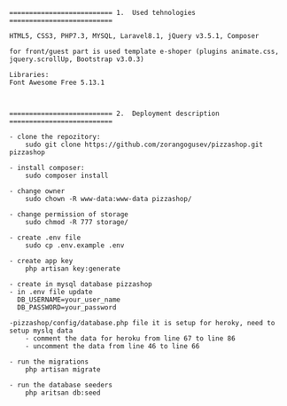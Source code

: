     ========================== 1.  Used tehnologies ==========================
	
	HTML5, CSS3, PHP7.3, MYSQL, Laravel8.1, jQuery v3.5.1, Composer
    
    for front/guest part is used template e-shoper (plugins animate.css, jquery.scrollUp, Bootstrap v3.0.3)
    
    Libraries:
    Font Awesome Free 5.13.1
	
	
	
    ========================== 2.  Deployment description ==========================
		
	- clone the repozitory:
		sudo git clone https://github.com/zorangogusev/pizzashop.git pizzashop

	- install composer:	
	  	sudo composer install
	
	- change owner
		sudo chown -R www-data:www-data pizzashop/

	- change permission of storage
		sudo chmod -R 777 storage/

	- create .env file
		sudo cp .env.example .env	  
	
	- create app key
	  	php artisan key:generate

	- create in mysql database pizzashop
	- in .env file update 
	  DB_USERNAME=your_user_name
	  DB_PASSWORD=your_password

	-pizzashop/config/database.php file it is setup for heroky, need to setup myslq data  
		- comment the data for heroku from line 67 to line 86
		- uncomment the data from line 46 to line 66

	- run the migrations
	  	php artisan migrate

	- run the database seeders
	  	php aritsan db:seed
	  	
	  	
	  	
